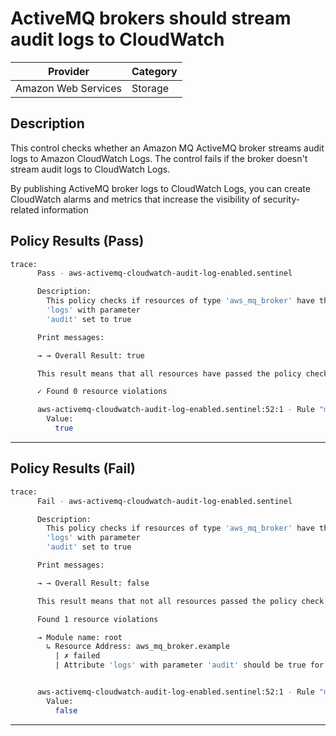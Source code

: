 # ActiveMQ brokers should stream audit logs to CloudWatch

| Provider            | Category |
| ------------------- | -------- |
| Amazon Web Services | Storage  |

## Description

This control checks whether an Amazon MQ ActiveMQ broker streams audit logs to Amazon CloudWatch Logs. The control fails if the broker doesn't stream audit logs to CloudWatch Logs.

By publishing ActiveMQ broker logs to CloudWatch Logs, you can create CloudWatch alarms and metrics that increase the visibility of security-related information

## Policy Results (Pass)
```bash
trace:
      Pass - aws-activemq-cloudwatch-audit-log-enabled.sentinel

      Description:
        This policy checks if resources of type 'aws_mq_broker' have the attribute
        'logs' with parameter
        'audit' set to true

      Print messages:

      → → Overall Result: true

      This result means that all resources have passed the policy check for the policy mq-cloudwatch-audit-log-enabled.

      ✓ Found 0 resource violations

      aws-activemq-cloudwatch-audit-log-enabled.sentinel:52:1 - Rule "main"
        Value:
          true
```

---

## Policy Results (Fail)
```bash
trace:
      Fail - aws-activemq-cloudwatch-audit-log-enabled.sentinel

      Description:
        This policy checks if resources of type 'aws_mq_broker' have the attribute
        'logs' with parameter
        'audit' set to true

      Print messages:

      → → Overall Result: false

      This result means that not all resources passed the policy check and the protected behavior is not allowed for the policy mq-cloudwatch-audit-log-enabled.

      Found 1 resource violations

      → Module name: root
        ↳ Resource Address: aws_mq_broker.example
          | ✗ failed
          | Attribute 'logs' with parameter 'audit' should be true for AWS ActiveMQ Broker. Refer to https://docs.aws.amazon.com/securityhub/latest/userguide/mq-controls.html#mq-2 for more details.


      aws-activemq-cloudwatch-audit-log-enabled.sentinel:52:1 - Rule "main"
        Value:
          false
```

---